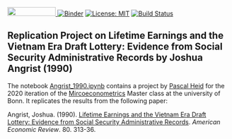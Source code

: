 <a href="https://nbviewer.jupyter.org/github/HumanCapitalAnalysis/microeconometrics-course-project-Pascalheid/blob/master/Angrist_1990.ipynb"
   target="_parent">
   <img src="https://raw.githubusercontent.com/jupyter/design/master/logos/Badges/nbviewer_badge.png"
      width="109" height="20">
</a>
[![Binder](https://mybinder.org/badge_logo.svg)](https://mybinder.org/v2/gh/HumanCapitalAnalysis/microeconometrics-course-project-Pascalheid/master?filepath=%2FAngrist_1990.ipynb)
</a>
[![License: MIT](https://img.shields.io/badge/License-MIT-blue.svg)](https://github.com/HumanCapitalAnalysis/template-course-project/blob/master/LICENSE)
</a>
[![Build Status](https://travis-ci.org/HumanCapitalAnalysis/microeconometrics-course-project-Pascalheid.svg?branch=master)](https://travis-ci.org/HumanCapitalAnalysis/microeconometrics-course-project-Pascalheid)

## Replication Project on Lifetime Earnings and the Vietnam Era Draft Lottery: Evidence from Social Security Administrative Records by Joshua Angrist (1990)

The notebook [Angrist_1990.ipynb](https://github.com/HumanCapitalAnalysis/microeconometrics-course-project-Pascalheid/blob/master/Angrist_1990.ipynb) contains a project by [Pascal Heid](https://github.com/Pascalheid) for the 2020 iteration of the [Mircoeconometrics](https://microeconometrics.readthedocs.io/) Master class at the university of Bonn. It replicates the results from the following paper:


Angrist, Joshua. (1990). [Lifetime Earnings and the Vietnam Era Draft Lottery: Evidence from Social Security Administrative Records](https://www.jstor.org/stable/2006669?seq=1#metadata_info_tab_contents). *American Economic Review*. 80. 313-36.



